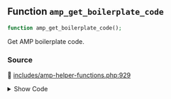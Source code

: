 ## Function `amp_get_boilerplate_code`

```php
function amp_get_boilerplate_code();
```

Get AMP boilerplate code.

### Source

:link: [includes/amp-helper-functions.php:929](https://github.com/ampproject/amp-wp/blob/develop/includes/amp-helper-functions.php#L929-L932)

<details>
<summary>Show Code</summary>

```php
function amp_get_boilerplate_code() {
	$stylesheets = amp_get_boilerplate_stylesheets();
	return sprintf( '<style amp-boilerplate>%s</style><noscript><style amp-boilerplate>%s</style></noscript>', $stylesheets[0], $stylesheets[1] );
}
```

</details>
